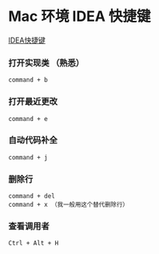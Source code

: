 # Mac 环境 IDEA 快捷键

[IDEA快捷键][0]

### 打开实现类 （熟悉）
    command + b

### 打开最近更改 
    command + e

### 自动代码补全
    command + j

### 删除行
    command + del
    command + x （我一般用这个替代删除行）

### 查看调用者
    Ctrl + Alt + H

[0]: https://www.huaweicloud.com/articles/bde8f0e93e8395db68d9382e1a3e84a3.html
